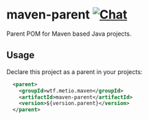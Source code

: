 <!--
SPDX-FileCopyrightText: The maven-parent Authors
SPDX-License-Identifier: 0BSD
 -->

# maven-parent [![Chat](https://img.shields.io/badge/matrix-%23talk.metio:matrix.org-brightgreen.svg?style=social&label=Matrix)](https://matrix.to/#/#talk.metio:matrix.org)

Parent POM for Maven based Java projects.


## Usage

Declare this project as a parent in your projects:

```xml
  <parent>
    <groupId>wtf.metio.maven</groupId>
    <artifactId>maven-parent</artifactId>
    <version>${version.parent}</version>
  </parent>
```
